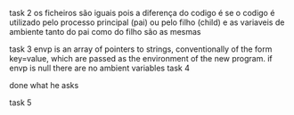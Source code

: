 task 2
    os ficheiros são iguais
    pois a diferença do codigo é se o codigo é utilizado pelo processo principal (pai)
    ou pelo filho (child) e as variaveis de ambiente tanto do pai como do filho são as mesmas

task 3
     envp is an array of pointers to strings, conventionally of the
       form key=value, which are passed as the environment of the new
       program.
       if envp is null there are no ambient variables
task 4

 done what he asks

task 5 

